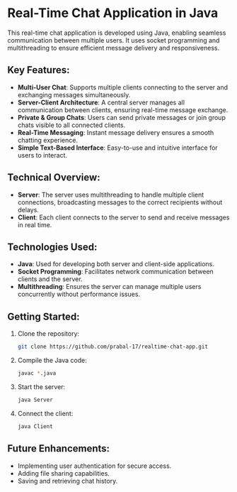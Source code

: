 
# Real-Time Chat Application in Java

This real-time chat application is developed using Java, enabling seamless communication between multiple users. It uses socket programming and multithreading to ensure efficient message delivery and responsiveness.

## Key Features:
- **Multi-User Chat**: Supports multiple clients connecting to the server and exchanging messages simultaneously.
- **Server-Client Architecture**: A central server manages all communication between clients, ensuring real-time message exchange.
- **Private & Group Chats**: Users can send private messages or join group chats visible to all connected clients.
- **Real-Time Messaging**: Instant message delivery ensures a smooth chatting experience.
- **Simple Text-Based Interface**: Easy-to-use and intuitive interface for users to interact.

## Technical Overview:
- **Server**: The server uses multithreading to handle multiple client connections, broadcasting messages to the correct recipients without delays.
- **Client**: Each client connects to the server to send and receive messages in real time.

## Technologies Used:
- **Java**: Used for developing both server and client-side applications.
- **Socket Programming**: Facilitates network communication between clients and the server.
- **Multithreading**: Ensures the server can manage multiple users concurrently without performance issues.

## Getting Started:
1. Clone the repository:
   ```bash
   git clone https://github.com/prabal-17/realtime-chat-app.git
   ```
2. Compile the Java code:
   ```bash
   javac *.java
   ```
3. Start the server:
   ```bash
   java Server
   ```
4. Connect the client:
   ```bash
   java Client
   ```

## Future Enhancements:
- Implementing user authentication for secure access.
- Adding file sharing capabilities.
- Saving and retrieving chat history.

